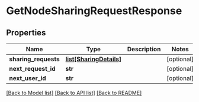 # GetNodeSharingRequestResponse

## Properties
Name | Type | Description | Notes
------------ | ------------- | ------------- | -------------
**sharing_requests** | [**list[SharingDetails]**](SharingDetails.md) |  | [optional] 
**next_request_id** | **str** |  | [optional] 
**next_user_id** | **str** |  | [optional] 

[[Back to Model list]](../README.md#documentation-for-models) [[Back to API list]](../README.md#documentation-for-api-endpoints) [[Back to README]](../README.md)

